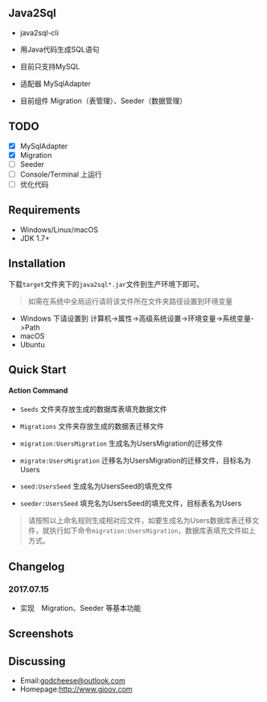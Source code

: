 ## Java2Sql
- java2sql-cli
- 用Java代码生成SQL语句
- 目前只支持MySQL

- 适配器 MySqlAdapter
- 目前组件 Migration（表管理）、Seeder（数据管理）

## TODO
- [x] MySqlAdapter
- [x] Migration
- [ ] Seeder
- [ ] Console/Terminal 上运行
- [ ] 优化代码

## Requirements
- Windows/Linux/macOS
- JDK 1.7+
## Installation
下载`target`文件夹下的`java2sql*.jar`文件到生产环境下即可。
> 如需在系统中全局运行请将该文件所在文件夹路径设置到环境变量
- Windows 下请设置到 计算机->属性->高级系统设置->环境变量->系统变量->Path
- macOS 
- Ubuntu 
## Quick Start

#### Action Command
- `Seeds` 文件夹存放生成的数据库表填充数据文件
- `Migrations` 文件夹存放生成的数据表迁移文件

- `migration:UsersMigration` 生成名为UsersMigration的迁移文件
- `migrate:UsersMigration` 迁移名为UsersMigration的迁移文件，目标名为Users
- `seed:UsersSeed` 生成名为UsersSeed的填充文件
- `seeder:UsersSeed` 填充名为UsersSeed的填充文件，目标表名为Users

> 请按照以上命名规则生成相对应文件，如要生成名为Users数据库表迁移文件，就执行如下命令`migration:UsersMigration`，数据库表填充文件如上方式。

## Changelog
### 2017.07.15
- 实现　Migration、Seeder 等基本功能
## Screenshots
## Discussing
- Email:godcheese@outlook.com
- Homepage:http://www.gioov.com
